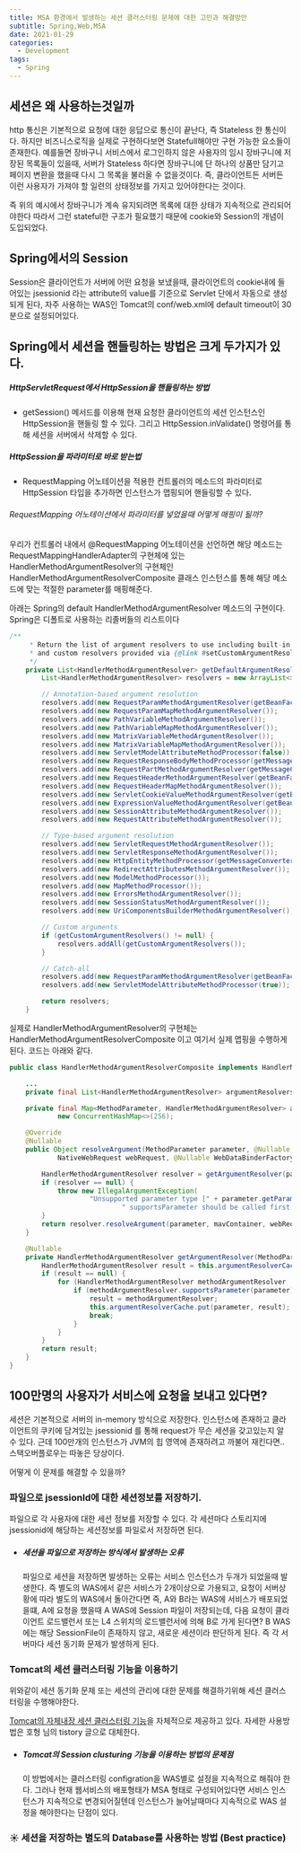 ```yaml
---
title: MSA 환경에서 발생하는 세션 클러스터링 문제에 대한 고민과 해결방안
subtitle: Spring,Web,MSA
date: 2021-01-29
categories:
  - Development
tags:
  - Spring
---
```


## 세션은 왜 사용하는것일까
http 통신은 기본적으로 요청에 대한 응답으로 통신이 끝난다, 즉 Stateless 한 통신이다.
하지만 비즈니스로직을 실제로 구현하다보면 Statefull해야만 구현 가능한 요소들이 존재한다. 예를들면 장바구니 서비스에서 로그인하지 않은 사용자의 임시 장바구니에 저장된 목록들이 있을때, 서버가 Stateless 하다면 장바구니에 단 하나의 상품만 담기고 페이지 변환을 했을때 다시 그 목록을 불러올 수 없을것이다. 즉, 클라이언트든 서버든 이런 사용자가 가져야 할 일련의 상태정보를 가지고 있어야한다는 것이다.

즉 위의 예시에서 장바구니가 계속 유지되려면 목록에 대한 상태가 지속적으로 관리되어야한다 따라서 그런 stateful한 구조가 필요했기 때문에 cookie와 Session의 개념이 도입되었다.

## Spring에서의 Session

Session은 클라이언트가 서버에 어떤 요청을 보냈을때, 클라이언트의 cookie내에 들어있는 jsessionid 라는 attribute의 value를 기준으로 Servlet 단에서 자동으로 생성되게 된다, 자주 사용하는 WAS인 Tomcat의 conf/web.xml에 default timeout이 30분으로 설정되어있다. 

Spring에서 세션을 핸들링하는 방법은 크게 두가지가 있다.
-  

##### HttpServletRequest에서 HttpSession을 핸들링하는 방법
- getSession() 메서드를 이용해 현재 요청한 클라이언트의 세션 인스턴스인 HttpSession을 핸들링 할 수 있다. 그리고 HttpSession.inValidate() 명령어를 통해 세션을 서버에서 삭제할 수 있다.

##### HttpSession을 파라미터로 바로 받는법
- RequestMapping 어노테이션을 적용한 컨트롤러의 메소드의 파라미터로 HttpSession 타입을 추가하면 인스턴스가 맵핑되어 핸들링할 수 있다.


###### RequestMapping 어노테이션에서 파라미터를 넣었을때 어떻게 매핑이 될까?
우리가 컨트롤러 내에서 @RequestMapping 어노테이션을 선언하면 해당 메소드는 RequestMappingHandlerAdapter의 구현체에 있는 HandlerMethodArgumentResolver의 구현체인 HandlerMethodArgumentResolverComposite 클래스 인스턴스를 통해 해당 메소드에 맞는 적절한 parameter를 매핑해준다.

아래는 Spring의 default HandlerMethodArgumentResolver 메소드의 구현이다. Spring은 디폴트로 사용하는 리졸버들의 리스트이다

```java
/**
	 * Return the list of argument resolvers to use including built-in resolvers
	 * and custom resolvers provided via {@link #setCustomArgumentResolvers}.
	 */
	private List<HandlerMethodArgumentResolver> getDefaultArgumentResolvers() {
		List<HandlerMethodArgumentResolver> resolvers = new ArrayList<>();

		// Annotation-based argument resolution
		resolvers.add(new RequestParamMethodArgumentResolver(getBeanFactory(), false));
		resolvers.add(new RequestParamMapMethodArgumentResolver());
		resolvers.add(new PathVariableMethodArgumentResolver());
		resolvers.add(new PathVariableMapMethodArgumentResolver());
		resolvers.add(new MatrixVariableMethodArgumentResolver());
		resolvers.add(new MatrixVariableMapMethodArgumentResolver());
		resolvers.add(new ServletModelAttributeMethodProcessor(false));
		resolvers.add(new RequestResponseBodyMethodProcessor(getMessageConverters(), this.requestResponseBodyAdvice));
		resolvers.add(new RequestPartMethodArgumentResolver(getMessageConverters(), this.requestResponseBodyAdvice));
		resolvers.add(new RequestHeaderMethodArgumentResolver(getBeanFactory()));
		resolvers.add(new RequestHeaderMapMethodArgumentResolver());
		resolvers.add(new ServletCookieValueMethodArgumentResolver(getBeanFactory()));
		resolvers.add(new ExpressionValueMethodArgumentResolver(getBeanFactory()));
		resolvers.add(new SessionAttributeMethodArgumentResolver());
		resolvers.add(new RequestAttributeMethodArgumentResolver());

		// Type-based argument resolution
		resolvers.add(new ServletRequestMethodArgumentResolver());
		resolvers.add(new ServletResponseMethodArgumentResolver());
		resolvers.add(new HttpEntityMethodProcessor(getMessageConverters(), this.requestResponseBodyAdvice));
		resolvers.add(new RedirectAttributesMethodArgumentResolver());
		resolvers.add(new ModelMethodProcessor());
		resolvers.add(new MapMethodProcessor());
		resolvers.add(new ErrorsMethodArgumentResolver());
		resolvers.add(new SessionStatusMethodArgumentResolver());
		resolvers.add(new UriComponentsBuilderMethodArgumentResolver());

		// Custom arguments
		if (getCustomArgumentResolvers() != null) {
			resolvers.addAll(getCustomArgumentResolvers());
		}

		// Catch-all
		resolvers.add(new RequestParamMethodArgumentResolver(getBeanFactory(), true));
		resolvers.add(new ServletModelAttributeMethodProcessor(true));

		return resolvers;
	}
```

실제로 HandlerMethodArgumentResolver의 구현체는 HandlerMethodArgumentResolverComposite 이고 여기서 실제 맵핑을 수행하게 된다. 코드는 아래와 같다.


```java
public class HandlerMethodArgumentResolverComposite implements HandlerMethodArgumentResolver {

    ...
    private final List<HandlerMethodArgumentResolver> argumentResolvers = new LinkedList<>();

    private final Map<MethodParameter, HandlerMethodArgumentResolver> argumentResolverCache =
            new ConcurrentHashMap<>(256);

    @Override
    @Nullable
    public Object resolveArgument(MethodParameter parameter, @Nullable ModelAndViewContainer mavContainer,
            NativeWebRequest webRequest, @Nullable WebDataBinderFactory binderFactory) throws Exception {

        HandlerMethodArgumentResolver resolver = getArgumentResolver(parameter);
        if (resolver == null) {
            throw new IllegalArgumentException(
                    "Unsupported parameter type [" + parameter.getParameterType().getName() + "]." +
                            " supportsParameter should be called first.");
        }
        return resolver.resolveArgument(parameter, mavContainer, webRequest, binderFactory);
    }

    @Nullable
    private HandlerMethodArgumentResolver getArgumentResolver(MethodParameter parameter) {
        HandlerMethodArgumentResolver result = this.argumentResolverCache.get(parameter);
        if (result == null) {
            for (HandlerMethodArgumentResolver methodArgumentResolver : this.argumentResolvers) {
                if (methodArgumentResolver.supportsParameter(parameter)) {
                    result = methodArgumentResolver;
                    this.argumentResolverCache.put(parameter, result);
                    break;
                }
            }
        }
        return result;
    }
}
```


## 100만명의 사용자가 서비스에 요청을 보내고 있다면?
세션은 기본적으로 서버의 in-memory 방식으로 저장한다. 인스턴스에 존재하고 클라이언트의 쿠키에 담겨있는 jsessionid 를 통해 request가 무슨 세션을 갖고있는지 알 수 있다. 근데 100만개의 인스턴스가 JVM의 힙 영역에 존재하려고 까불어 재킨다면.. 스택오버플로우는 따놓은 당상이다.

어떻게 이 문제를 해결할 수 있을까?

### 파일으로 jsessionId에 대한 세션정보를 저장하기. 
파일으로 각 사용자에 대한 세션 정보를 저장할 수 있다. 각 세션마다 스토리지에 jsessionid에 해당하는 세션정보를 파일로서 저장하면 된다. 

- ##### 세션을 파일으로 저장하는 방식에서 발생하는 오류
    파일으로 세션을 저장하면 발생하는 오류는 서비스 인스턴스가 두개가 되었을때 발생한다. 즉 별도의 WAS에서 같은 서비스가 2개이상으로 가용되고, 요청이 서버상황에 따라 별도의 WAS에서 돌아간다면 즉, A와 B라는 WAS에 서비스가 배포되었을떄, A에 요청을 했을때 A WAS에 Session 파일이 저장되는데, 다음 요청이 클라이언트 로드밸런서 또는 L4 스위치의 로드밸런서에 의해 B로 가게 된다면? B WAS에는 해당 SessionFile이 존재하지 않고, 새로운 세션이라 판단하게 된다. 즉 각 서버마다 세션 동기화 문제가 발생하게 된다.


### Tomcat의 세션 클러스터링 기능을 이용하기
위와같이 세션 동기화 문제 또는 세션의 관리에 대한 문제를 해결하기위해 세션 클러스터링을 수행해야한다.

[Tomcat의 자체내장 세션 클러스터링 기능](https://oingdaddy.tistory.com/149)을 자체적으로 제공하고 있다. 자세한 사용방법은 호형 님의 tistory 글으로 대체한다.

- ##### Tomcat의 Session clusturing 기능을 이용하는 방법의 문제점 
    이 방법에서는 클러스터링 configration을 WAS별로 설정을 지속적으로 해줘야 한다. 그러나 현재 웹서비스의 배포형태가 MSA 형태로 구성되어있다면 서비스 인스턴스가 지속적으로 변경되어질텐데 인스턴스가 늘어날때마다 지속적으로 WAS 설정을 해야한다는 단점이 있다.

### ☀️ 세션을 저장하는 별도의 Database를 사용하는 방법 (Best practice)


